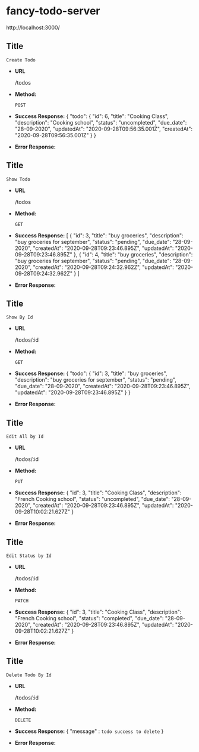 # fancy-todo-server
http://localhost:3000/

**Title**
----
    Create Todo

* **URL**

    /todos

* **Method:**
  
    `POST`

* **Success Response:**
    {
        "todo": {
            "id": 6,
            "title": "Cooking Class",
            "description": "Cooking school",
            "status": "uncompleted",
            "due_date": "28-09-2020",
            "updatedAt": "2020-09-28T09:56:35.001Z",
            "createdAt": "2020-09-28T09:56:35.001Z"
        }
    }
 
* **Error Response:**



**Title**
----
    Show Todo

* **URL**

    /todos

* **Method:**
  
    `GET`

* **Success Response:**
    [
        {
            "id": 3,
            "title": "buy groceries",
            "description": "buy groceries for september",
            "status": "pending",
            "due_date": "28-09-2020",
            "createdAt": "2020-09-28T09:23:46.895Z",
            "updatedAt": "2020-09-28T09:23:46.895Z"
        },
        {
            "id": 4,
            "title": "buy groceries",
            "description": "buy groceries for september",
            "status": "pending",
            "due_date": "28-09-2020",
            "createdAt": "2020-09-28T09:24:32.962Z",
            "updatedAt": "2020-09-28T09:24:32.962Z"
        }
    ]
 
* **Error Response:**



**Title**
----
    Show By Id

* **URL**

    /todos/:id

* **Method:**
  
    `GET`

* **Success Response:**
    {
        "todo": {
            "id": 3,
            "title": "buy groceries",
            "description": "buy groceries for september",
            "status": "pending",
            "due_date": "28-09-2020",
            "createdAt": "2020-09-28T09:23:46.895Z",
            "updatedAt": "2020-09-28T09:23:46.895Z"
        }
    }
* **Error Response:**



**Title**
----
    Edit All by Id

* **URL**

    /todos/:id

* **Method:**
  
    `PUT`

* **Success Response:**
    {
        "id": 3,
        "title": "Cooking Class",
        "description": "French Cooking school",
        "status": "uncompleted",
        "due_date": "28-09-2020",
        "createdAt": "2020-09-28T09:23:46.895Z",
        "updatedAt": "2020-09-28T10:02:21.627Z"
    }
* **Error Response:**




**Title**
----
    Edit Status by Id

* **URL**

    /todos/:id

* **Method:**
  
    `PATCH`

* **Success Response:**
     {
        "id": 3,
        "title": "Cooking Class",
        "description": "French Cooking school",
        "status": "completed",
        "due_date": "28-09-2020",
        "createdAt": "2020-09-28T09:23:46.895Z",
        "updatedAt": "2020-09-28T10:02:21.627Z"
    }
* **Error Response:**



**Title**
----
    Delete Todo By Id

* **URL**

    /todos/:id

* **Method:**
  
    `DELETE`

* **Success Response:**
     { "message" : `todo success to delete` }
     
* **Error Response:**
